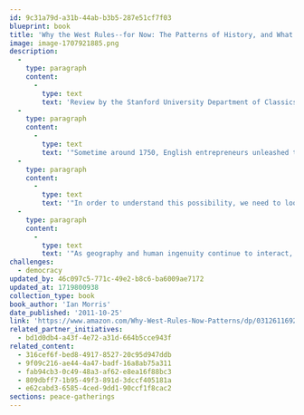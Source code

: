 ```yaml
---
id: 9c31a79d-a31b-44ab-b3b5-287e51cf7f03
blueprint: book
title: 'Why the West Rules--for Now: The Patterns of History, and What They Reveal About the Future  (2011)'
image: image-1707921885.png
description:
  -
    type: paragraph
    content:
      -
        type: text
        text: 'Review by the Stanford University Department of Classics:'
  -
    type: paragraph
    content:
      -
        type: text
        text: '"Sometime around 1750, English entrepreneurs unleashed the astounding energies of steam and coal, and the world was forever changed. The emergence of factories, railroads, and gunboats propelled the West’s rise to power in the nineteenth century, and the development of computers and nuclear weapons in the twentieth century secured its global supremacy. Now, at the beginning of the twenty-first century, many worry that the emerging economic power of China and India spells the end of the West as a superpower. '
  -
    type: paragraph
    content:
      -
        type: text
        text: '"In order to understand this possibility, we need to look back in time. Why has the West dominated the globe for the past two hundred years, and will its power last? Describing the patterns of human history, the archaeologist and historian Ian Morris offers surprising new answers to both questions. It is not, he reveals, differences of race or culture, or even the strivings of great individuals, that explain Western dominance. It is the effects of geography on the everyday efforts of ordinary people as they deal with crises of resources, disease, migration, and climate. '
  -
    type: paragraph
    content:
      -
        type: text
        text: '"As geography and human ingenuity continue to interact, the world will change in astonishing ways, transforming Western rule in the process. Deeply researched and brilliantly argued, Why the West Rules—for Now spans fifty thousand years of history and offers fresh insights on nearly every page. The book brings together the latest findings across disciplines—from ancient history to neuroscience—not only to explain why the West came to rule the world but also to predict what the future will bring in the next hundred years."'
challenges:
  - democracy
updated_by: 46c097c5-771c-49e2-b8c6-ba6009ae7172
updated_at: 1719800938
collection_type: book
book_author: 'Ian Morris'
date_published: '2011-10-25'
link: 'https://www.amazon.com/Why-West-Rules-Now-Patterns/dp/0312611692'
related_partner_initiatives:
  - bd1d0db4-a43f-4e72-a31d-664b5cce943f
related_content:
  - 316cef6f-bed8-4917-8527-20c95d947ddb
  - 9f09c216-ae44-4a47-badf-16a8ab75a311
  - fab94cb3-0c49-48a3-af62-e8ea16f88bc3
  - 809dbff7-1b95-49f3-891d-3dccf405181a
  - e62cabd3-6585-4ced-9dd1-90ccf1f8cac2
sections: peace-gatherings
---
```

